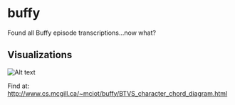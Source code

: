 # buffy
Found all Buffy episode transcriptions...now what?

Visualizations
------
![Alt text](https://raw.githubusercontent.com/morganecf/buffy/master/viz/screenshots/final.png "Season 2 was the best season")

Find at: http://www.cs.mcgill.ca/~mciot/buffy/BTVS_character_chord_diagram.html
